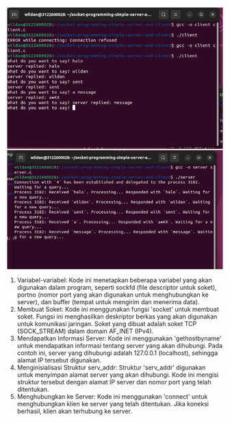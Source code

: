 ![Client](client.png)
![Server](server.png)
1. Variabel-variabel: Kode ini menetapkan beberapa variabel yang akan digunakan dalam program, seperti sockfd (file descriptor untuk soket), portno (nomor port yang akan digunakan untuk menghubungkan ke server), dan buffer (tempat untuk mengirim dan menerima data).
2. Membuat Soket: Kode ini menggunakan fungsi 'socket' untuk membuat soket. Fungsi ini menghasilkan deskriptor berkas yang akan digunakan untuk komunikasi jaringan. Soket yang dibuat adalah soket TCP (SOCK_STREAM) dalam domain AF_INET (IPv4).
3. Mendapatkan Informasi Server: Kode ini menggunakan 'gethostbyname' untuk mendapatkan informasi tentang server yang akan dihubungi. Pada contoh ini, server yang dihubungi adalah 127.0.0.1 (localhost), sehingga alamat IP tersebut digunakan.
4. Menginisialisasi Struktur serv_addr: Struktur 'serv_addr' digunakan untuk menyimpan alamat server yang akan dihubungi. Kode ini mengisi struktur tersebut dengan alamat IP server dan nomor port yang telah ditentukan.
5. Menghubungkan ke Server: Kode ini menggunakan 'connect' untuk menghubungkan klien ke server yang telah ditentukan. Jika koneksi berhasil, klien akan terhubung ke server.
